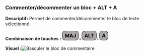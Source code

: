 ### Commenter/décommenter un bloc + ALT + A

**Descriptif:** Permet de commenter/décommenter le bloc de texte sélectionné.

**Combinaison de touches :** ![MAJ](../touches/MAJ.png)+![ALT](../touches/ALT.png)+![A](../touches/A.png)

**Visuel :**![Basculer le bloc de commentaire](gifs/maj_alt_a.gif)
